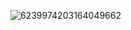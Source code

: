 ![6239974203164049662](https://github.com/user-attachments/assets/13f0e967-11f1-4e2c-94d2-56cf9cc73351)
